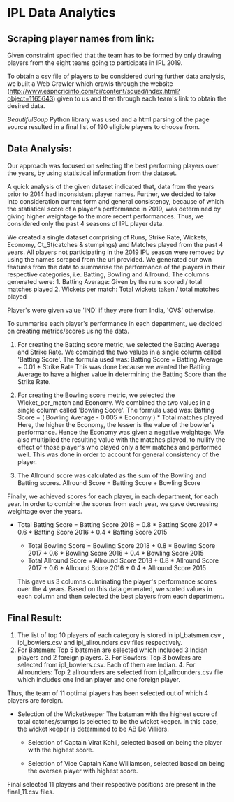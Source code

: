 # IPL Data Analytics

## Scraping player names from link:

Given constraint specified that the team has to be formed by only drawing players from the eight teams going to participate in IPL 2019.

To obtain a csv file of players to be considered during further data analysis, we built a Web Crawler which crawls through the website (http://www.espncricinfo.com/ci/content/squad/index.html?object=1165643) given to us and then through each team's link to obtain the desired data.

*BeautifulSoup* Python library was used and a html parsing of the page source resulted in a final list of 190 eligible players to choose from.
	
## Data Analysis:
 
 Our approach was focused on selecting the best performing players over the years, by using statistical information from the dataset.
 
 A quick analysis of the given dataset indicated that, data from the years prior to 2014 had inconsistent player names. Further, we decided to take into consideration current form and general consistency, because of which the statistical score of a player's performance in 2019, was determined by giving higher weightage to the more recent performances. Thus, we considered only the past 4 seasons of IPL player data.
	
  We created a single dataset comprising of Runs, Strike Rate, Wickets, Economy, Ct_St(catches & stumpings) and Matches played from the past 4 years.
  All players not participating in the 2019 IPL season were removed by using the names scraped from the url provided.
  We generated our own features from the data to summarise the performance of the players in their respective categories, i.e. Batting, Bowling and Allround.
	The columns generated were:
		1. Batting Average: Given by the runs scored / total matches played
		2. Wickets per match: Total wickets taken / total matches played
	
  Player's were given value 'IND' if they were from India, 'OVS' otherwise.
	
To summarise each player's performance in each department, we decided on creating metrics/scores using the data.
  1. 	For creating the Batting score metric, we selected the Batting Average and Strike Rate. We combined the two values in a single column called 'Batting Score'.
		The formula used was:
				Batting Score = Batting Average + 0.01 * Strike Rate
		This was done because we wanted the Batting Average to have a higher value in determining the Batting Score than the Strike Rate.
	
  2. 	For creating the Bowling score metric, we selected the Wicket_per_match and Economy. We combined the two values in a single column called 'Bowling Score'.
		The formula used was:
				Batting Score = ( Bowling Average - 0.005 * Economy ) * Total matches played
		Here, the higher the Economy, the lesser is the value of the bowler's performance. Hence the Economy was given a negative weightage. We also multiplied the resulting value with the matches played, to nullify the effect of those player's who played only a few matches and performed well. This was done in order to account for general consistency of the player.
		
  3. The Allround score was calculated as the sum of the Bowling and Batting scores.
				Allround Score = Batting Score + Bowling Score
				

  Finally, we achieved scores for each player, in each department, for each year. In order to combine the scores from each year, we gave decreasing weightage over the years.
	
  - Total Batting Score = Batting Score 2018 + 0.8 * Batting Score 2017 + 0.6 * Batting Score 2016 + 0.4 * Batting Score 2015
	- Total Bowling Score = Bowling Score 2018 + 0.8 * Bowling Score 2017 + 0.6 * Bowling Score 2016 + 0.4 * Bowling Score 2015
	- Total Allround Score = Allround Score 2018 + 0.8 * Allround Score 2017 + 0.6 * Allround Score 2016 + 0.4 * Allround Score 2015
		
	This gave us 3 columns culminating the player's performance scores over the 4 years. Based on this data generated, we sorted values in each column and then selected the best players from each department.
	
## Final Result:

  1. The list of top 10 players of each category is stored in ipl_batsmen.csv , ipl_bowlers.csv and ipl_allrounders.csv files respectively.
  2. For Batsmen:
			Top 5 batsmen are selected which included 3 Indian players and 2 foreign players.
	3. For Bowlers:
			Top 3 bowlers are selected from ipl_bowlers.csv. Each of them are Indian.
	4. For Allrounders:
			Top 2 allrounders are selected from ipl_allrounders.csv file which includes one Indian player and  one foreign player.
		
  Thus, the team of 11 optimal players has been selected out of which 4 players are foreign.
	
  - Selection of the Wicketkeeper
    The batsman with the highest score of total catches/stumps is selected to be the wicket keeper. In this case, the wicket keeper is determined to be AB De Villiers.
	
	- Selection of Captain
  Virat Kohli, selected based on being the player with the highest score.
  
	- Selection of Vice Captain
   Kane Williamson, selected based on being the oversea player with highest score.
			
  Final selected 11 players and their respective positions are present in the final_11.csv files.
	

